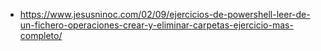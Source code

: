 * https://www.jesusninoc.com/02/09/ejercicios-de-powershell-leer-de-un-fichero-operaciones-crear-y-eliminar-carpetas-ejercicio-mas-completo/
